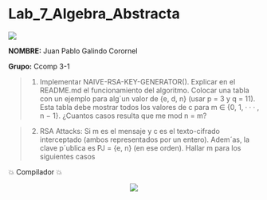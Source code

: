 # Lab_7_Algebra_Abstracta

 <p align="left">
 <img src=https://i.postimg.cc/50Ch8vPG/UCSP.png> 
</p>


**NOMBRE:** Juan Pablo Galindo Corornel

**Grupo:** Ccomp 3-1

>1. Implementar NAIVE-RSA-KEY-GENERATOR(). Explicar en el README.md el funcionamiento
del algoritmo. Colocar una tabla con un ejemplo para alg´un valor de {e, d, n} (usar p = 3 y
q = 11). Esta tabla debe mostrar todos los valores de c para m ∈ {0, 1, · · · , n − 1}. ¿Cuantos
casos resulta que me mod n = m?

>2. RSA Attacks: Si m es el mensaje y c es el texto-cifrado interceptado (ambos
representados por un entero). Adem´as, la clave p´ublica es PJ = {e, n} (en ese orden). Hallar
m para los siguientes casos



:boom:  Compilador  :boom:

<p align="center">
<img src= https://i.postimg.cc/nzG6dZJY/replit-logo.png)](https://postimg.cc/ygWQdMWk)>
</p>

